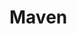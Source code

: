 

# Maven
<!-- 

一次Maven依赖冲突采坑，把依赖调解、类加载彻底整明白了
https://mp.weixin.qq.com/s/svXBS-D-GFlbMar6u9gdsA

 解决Maven依赖冲突的好帮手，这款IDEA插件了解一下？ 
 https://mp.weixin.qq.com/s/ueK8XgmzdlcH-CsKH8o33A
-->